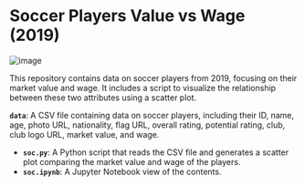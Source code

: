 # Soccer Players Value vs Wage (2019)

![image](https://github.com/luis0o2/soccer-players-value-wage-2019/assets/59019460/223f1adb-d23f-43b6-b4cc-d9134ca5a4aa)

This repository contains data on soccer players from 2019, focusing on their market value and wage. It includes a script to visualize the relationship between these two attributes using a scatter plot.

**`data`**: A CSV file containing data on soccer players, including their ID, name, age, photo URL, nationality, flag URL, overall rating, potential rating, club, club logo URL, market value, and wage.
- **`soc.py`**: A Python script that reads the CSV file and generates a scatter plot comparing the market value and wage of the players.
- **`soc.ipynb`**: A Jupyter Notebook view of the contents.
